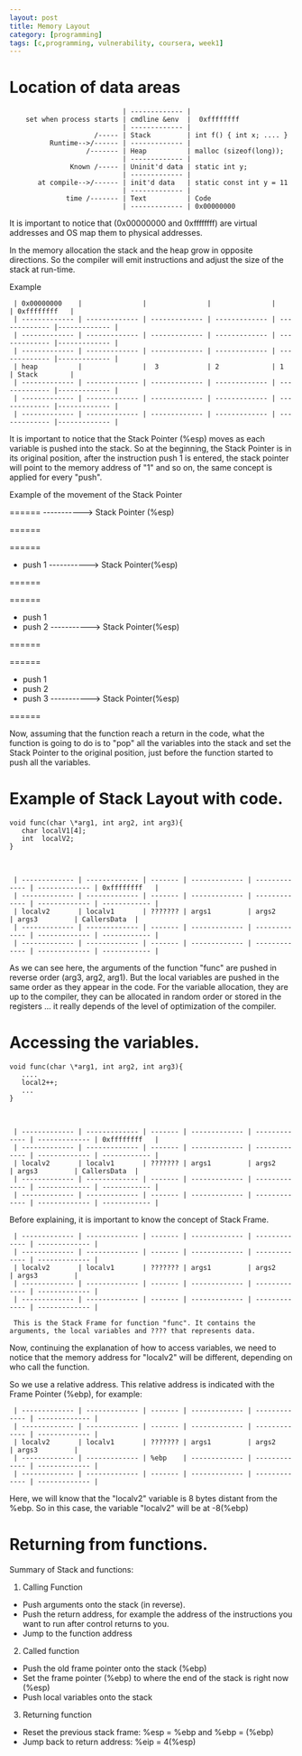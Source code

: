 ```yaml
---
layout: post
title: Memory Layout 
category: [programming]
tags: [c,programming, vulnerability, coursera, week1]
---
```



# Location of data areas
 
         
                                | ------------- |
        set when process starts | cmdline &env  |  0xffffffff 
                                | ------------- |
                         /----- | Stack         | int f() { int x; .... } 
              Runtime-->/------ | ------------- |
                       /------- | Heap          | malloc (sizeof(long)); 
                                | ------------- |
                   Known /----- | Uninit'd data | static int y;
                                | ------------- |
           at compile-->/------ | init'd data   | static const int y = 11
                                | ------------- |
                  time /------- | Text          | Code
                                | ------------- | 0x00000000
                  
 
It is important to notice that (0x00000000 and 0xffffffff) are virtual addresses and OS map them to physical addresses. 
 
In the memory allocation the stack and the heap grow in opposite directions. So the compiler will emit instructions and adjust the size of the stack at run-time. 

Example
  
     | 0x00000000    |               |               |               |               | 0xffffffff   |
     | ------------- | ------------- | ------------- | ------------- | ------------- |------------- |
     | ------------- | ------------- | ------------- | ------------- | ------------- |------------- |
     | ------------- | ------------- | ------------- | ------------- | ------------- |------------- |
     | heap          |               |  3            | 2             | 1             | Stack        |
     | ------------- | ------------- | ------------- | ------------- | ------------- |------------- |
     | ------------- | ------------- | ------------- | ------------- | ------------- |------------- |
     | ------------- | ------------- | ------------- | ------------- | ------------- |------------- |


It is important to notice that the Stack Pointer (%esp) moves as each variable is pushed into the stack. 
So at the beginning, the Stack Pointer is in its original position, after the instruction push 1 is entered, the stack pointer will point to the memory address of "1" and so on, the same concept is applied for every "push". 

Example of the movement of the Stack Pointer  

====== 
-----------> Stack Pointer (%esp)

======

====== 

- push 1 
-----------> Stack Pointer(%esp)

======

====== 

- push 1 
- push 2
-----------> Stack Pointer(%esp)

======

====== 

- push 1 
- push 2
- push 3
-----------> Stack Pointer(%esp)

======                          
                   

Now, assuming that the function reach a return in the code, what the function is going to do is to "pop" all the variables into the stack and set the Stack Pointer to the original position, just before the function started to push all the variables. 

# Example of Stack Layout with code. 

```
void func(char \*arg1, int arg2, int arg3){
   char localV1[4];
   int  localV2;
}
```
            
            
     | ------------- | ------------- | ------- | ------------- | ------------- | ------------- | 0xffffffff   |
     | ------------- | ------------- | ------- | ------------- | ------------- | ------------- | ------------ |
     | localv2       | localv1       | ??????? | args1         | args2         | args3         | CallersData  |     
     | ------------- | ------------- | ------- | ------------- | ------------- | ------------- | ------------ |
     | ------------- | ------------- | ------- | ------------- | ------------- | ------------- | ------------ |


     
As we can see here, the arguments of the function "func" are pushed in reverse order (arg3, arg2, arg1). But the local variables are pushed in the same order as they appear in the code. 
For the variable allocation, they are up to the compiler, they can be allocated in random order or stored in the registers ... it really depends of the level of optimization of the compiler. 

# Accessing the variables. 

```
void func(char \*arg1, int arg2, int arg3){
   ....
   local2++;
   ...
}
```
            
            
     | ------------- | ------------- | ------- | ------------- | ------------- | ------------- | 0xffffffff   |
     | ------------- | ------------- | ------- | ------------- | ------------- | ------------- | ------------ |
     | localv2       | localv1       | ??????? | args1         | args2         | args3         | CallersData  |     
     | ------------- | ------------- | ------- | ------------- | ------------- | ------------- | ------------ |
     | ------------- | ------------- | ------- | ------------- | ------------- | ------------- | ------------ |

Before explaining, it is important to know the concept of Stack Frame. 

     | ------------- | ------------- | ------- | ------------- | ------------- | ------------- |
     | ------------- | ------------- | ------- | ------------- | ------------- | ------------- |
     | localv2       | localv1       | ??????? | args1         | args2         | args3         | 
     | ------------- | ------------- | ------- | ------------- | ------------- | ------------- | 
     | ------------- | ------------- | ------- | ------------- | ------------- | ------------- |
     
     This is the Stack Frame for function "func". It contains the arguments, the local variables and ???? that represents data. 

Now, continuing the explanation of how to access variables, we need to notice that the memory address for "localv2" will be different, depending on who call the function. 

So we use a relative address. This relative address is indicated with the Frame Pointer (%ebp), for example: 


     | ------------- | ------------- | ------- | ------------- | ------------- | ------------- |
     | ------------- | ------------- | ------- | ------------- | ------------- | ------------- |
     | localv2       | localv1       | ??????? | args1         | args2         | args3         | 
     | ------------- | ------------- | %ebp    | ------------- | ------------- | ------------- | 
     | ------------- | ------------- | ------- | ------------- | ------------- | ------------- |

     
Here, we will know that the "localv2" variable is 8 bytes distant from the %ebp. So in this case, the variable "localv2" will be at -8(%ebp)

# Returning from functions. 




Summary of Stack and functions: 

1. Calling Function
- Push arguments onto the stack (in reverse). 
- Push the return address, for example the address of the instructions you want to run after control returns to you. 
- Jump to the function address 

2. Called function 
- Push the old frame pointer onto the stack (%ebp) 
- Set the frame pointer (%ebp) to where the end of the stack is right now (%esp)
- Push local variables onto the stack 

3. Returning function
- Reset the previous stack frame: %esp = %ebp and %ebp = (%ebp) 
- Jump back to return address: %eip = 4(%esp)




                                    
